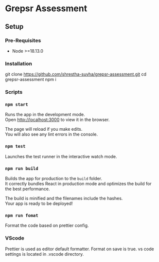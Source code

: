 # Grepsr Assessment

## Setup

### Pre-Requisites

- Node >=18.13.0

### Installation

git clone https://github.com/shrestha-suvha/grepsr-assessment.git
cd grepsr-assessment
npm i

### Scripts

### `npm start`

Runs the app in the development mode.\
Open [http://localhost:3000](http://localhost:3000) to view it in the browser.

The page will reload if you make edits.\
You will also see any lint errors in the console.

### `npm test`

Launches the test runner in the interactive watch mode.

### `npm run build`

Builds the app for production to the `build` folder.\
It correctly bundles React in production mode and optimizes the build for the best performance.

The build is minified and the filenames include the hashes.\
Your app is ready to be deployed!

### `npm run fomat`

Format the code based on prettier config.

### VScode

Prettier is used as editor default formatter.
Format on save is true.
vs code settings is located in .vscode directory.
